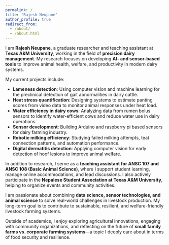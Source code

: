 ```yaml
---
permalink: /
title: "Rajesh Neupane"
author_profile: true
redirect_from: 
  - /about/
  - /about.html
---
```


I am **Rajesh Neupane**, a graduate researcher and teaching assistant at **Texas A&M University**, working in the field of **precision dairy management**. My research focuses on developing **AI- and sensor-based tools** to improve animal health, welfare, and productivity in modern dairy systems.

My current projects include:

* **Lameness detection**: Using computer vision and machine learning for the preclinical detection of gait abnormalities in dairy cattle.
* **Heat stress quantification**: Designing systems to estimate panting scores from video data to monitor animal responses under heat load.
* **Water efficiency in dairy cows**: Analyzing data from rumen bolus sensors to identify water-efficient cows and reduce water use in dairy operations.
* **Sensor development**: Building Arduino and raspberry pi based sensors for dairy farming industry.
* **Robotic milking efficiency**: Studying failed milking attempts, teat connection patterns, and automation performance.
* **Digital dermatitis detection**: Applying computer vision for early detection of hoof lesions to improve animal welfare.

In addition to research, I serve as a **teaching assistant for ANSC 107 and ANSC 108 (Basic Animal Science)**, where I support student learning, manage online accommodations, and lead discussions. I also actively participate in the **Nepalese Student Association at Texas A&M University**, helping to organize events and community activities.

I am passionate about combining **data science, sensor technologies, and animal science** to solve real-world challenges in livestock production. My long-term goal is to contribute to sustainable, resilient, and welfare-friendly livestock farming systems.

Outside of academics, I enjoy exploring agricultural innovations, engaging with community organizations, and reflecting on the future of **small family farms vs. corporate farming systems**—a topic I deeply care about in terms of food security and resilience.
